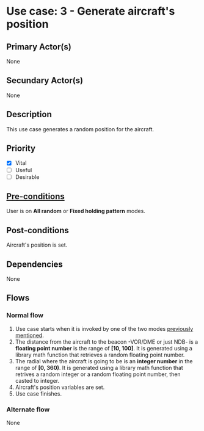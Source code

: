# Use case: 3 - Generate aircraft's position

## Primary Actor(s)
None

## Secundary Actor(s)
None

## Description
This use case generates a random position for the aircraft.

## Priority
- [x] Vital
- [ ] Useful 
- [ ] Desirable

## [Pre-conditions](#pre-conditions)
User is on **All random** or **Fixed holding pattern** modes.

## Post-conditions
Aircraft's position is set.

## Dependencies
None

## Flows
### Normal flow
1. Use case starts when it is invoked by one of the two modes [previously mentioned](#pre-conditions).
2. The distance from the aircraft to the beacon -VOR/DME or just NDB- is a **floating point number** is the range of **[10, 100]**. It is generated using a library math function that retrieves a random floating point number. 
3. The radial where the aircraft is going to be is an **integer number** in the range of **[0, 360)**. It is generated using a library math function that retrives a random integer or a random floating point number, then casted to integer.
4. Aircraft's position variables are set.
5. Use case finishes.

### Alternate flow
None
